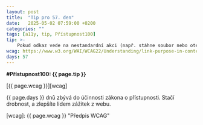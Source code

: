 ```yaml
---
layout: post
title:  "Tip pro 57. den"
date:   2025-05-02 07:59:00 +0200
categories: ""
tags: [a11y, tip, Přístupnost100]
tip: >- 
    Pokud odkaz vede na nestandardní akci (např. stáhne soubor nebo otevře nové okno), uveďte to přímo v textu odkazu (např. „Stáhnout report v PDF“).
wcag: https://www.w3.org/WAI/WCAG22/Understanding/link-purpose-in-context
days: 57
---
```

**#Přístupnost100: {{ page.tip }}**

[{{ page.wcag }}][wcag]

{{ page.days }} dnů zbývá do účinnosti zákona o přístupnosti. Stačí drobnost, a zlepšíte lidem zážitek z webu.

[wcag]: {{ page.wcag }} "Předpis WCAG"
